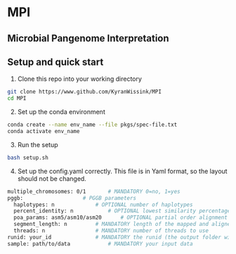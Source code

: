 # MPI
Microbial Pangenome Interpretation
---------------------------------------------------------
## Setup and quick start

1) Clone this repo into your working directory
```bash
git clone https://www.github.com/KyranWissink/MPI 
cd MPI
```

2) Set up the conda environment
```bash
conda create --name env_name --file pkgs/spec-file.txt
conda activate env_name
```

3) Run the setup
```bash
bash setup.sh
```

4) Set up the config.yaml correctly. 
This file is in Yaml format, so the layout should not be changed.
```bash
multiple_chromosomes: 0/1		# MANDATORY 0=no, 1=yes
pggb:				  	# PGGB parameters
  haplotypes: n				# OPTIONAL number of haplotypes 
  percent_identity: n			# OPTIONAL lowest similarity percentage between haplotypes
  poa_params: asm5/asm10/asm20		# OPTIONAL partial order alignment parameters (based on percent identity)
  segment_length: n			# MANDATORY length of the mapped and aligned segment
  threads: n				# MANDATORY number of threads to use
runid: your_id				# MANDATORY the runid (the output folder will have this name)
sample: path/to/data			# MANDATORY your input data
```
